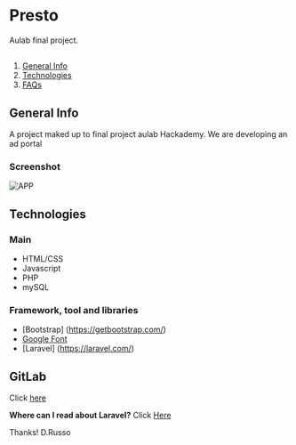 # Presto

Aulab final project.

##

1. [General Info](#general-info)
2. [Technologies](#technologies)
3. [FAQs](#FAQs)

## General Info

A project maked up to final project aulab Hackademy.
We are developing an ad portal

### Screenshot

![APP](https://i.ibb.co/NFs7rsK/Schermata-da-2021-05-13-09-25-52.png)

## Technologies

### Main

-   HTML/CSS
-   Javascript
-   PHP
-   mySQL

### Framework, tool and libraries

-   [Bootstrap] (https://getbootstrap.com/)
-   [Google Font](https://fonts.google.com/)
-   [Laravel] (https://laravel.com/)

## GitLab

Click [here](https://gitlab.com/hackademy-26/presto_hackvengers)

**Where can I read about Laravel?**
Click [Here](https://aqicn.org/data-platform/token/#/)

Thanks!
D.Russo
